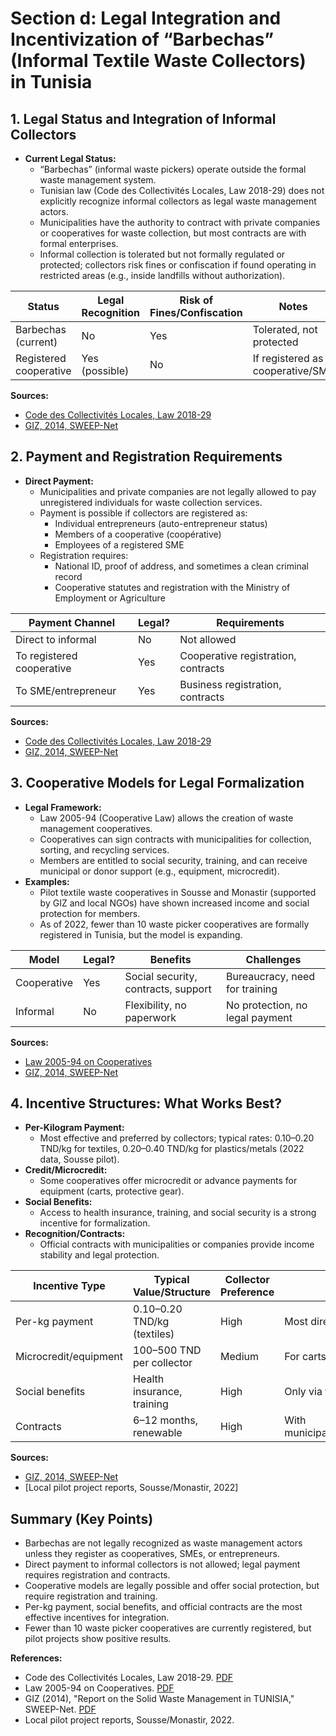 # Section d: Legal Integration and Incentivization of “Barbechas” (Informal Textile Waste Collectors) in Tunisia

## 1. Legal Status and Integration of Informal Collectors

- **Current Legal Status:**
  - “Barbechas” (informal waste pickers) operate outside the formal waste management system.
  - Tunisian law (Code des Collectivités Locales, Law 2018-29) does not explicitly recognize informal collectors as legal waste management actors.
  - Municipalities have the authority to contract with private companies or cooperatives for waste collection, but most contracts are with formal enterprises.
  - Informal collection is tolerated but not formally regulated or protected; collectors risk fines or confiscation if found operating in restricted areas (e.g., inside landfills without authorization).

| Status                | Legal Recognition | Risk of Fines/Confiscation | Notes                                 |
|-----------------------|------------------|---------------------------|---------------------------------------|
| Barbechas (current)   | No               | Yes                       | Tolerated, not protected              |
| Registered cooperative| Yes (possible)   | No                        | If registered as cooperative/SME      |

**Sources:**
- [Code des Collectivités Locales, Law 2018-29](https://www.legislation.tn/sites/default/files/fraction-journal-officiel/2018/2018A/041/Ta2018291.pdf)
- [GIZ, 2014, SWEEP-Net](https://www.retech-germany.net/fileadmin/retech/05_mediathek/laenderinformationen/Tunesien_laenderprofile_sweep_net.pdf)

## 2. Payment and Registration Requirements

- **Direct Payment:**
  - Municipalities and private companies are not legally allowed to pay unregistered individuals for waste collection services.
  - Payment is possible if collectors are registered as:
    - Individual entrepreneurs (auto-entrepreneur status)
    - Members of a cooperative (coopérative)
    - Employees of a registered SME
  - Registration requires:
    - National ID, proof of address, and sometimes a clean criminal record
    - Cooperative statutes and registration with the Ministry of Employment or Agriculture

| Payment Channel         | Legal? | Requirements                        |
|------------------------|--------|-------------------------------------|
| Direct to informal     | No     | Not allowed                         |
| To registered cooperative | Yes | Cooperative registration, contracts  |
| To SME/entrepreneur    | Yes    | Business registration, contracts     |

**Sources:**
- [Code des Collectivités Locales, Law 2018-29](https://www.legislation.tn/sites/default/files/fraction-journal-officiel/2018/2018A/041/Ta2018291.pdf)
- [GIZ, 2014, SWEEP-Net](https://www.retech-germany.net/fileadmin/retech/05_mediathek/laenderinformationen/Tunesien_laenderprofile_sweep_net.pdf)

## 3. Cooperative Models for Legal Formalization

- **Legal Framework:**
  - Law 2005-94 (Cooperative Law) allows the creation of waste management cooperatives.
  - Cooperatives can sign contracts with municipalities for collection, sorting, and recycling services.
  - Members are entitled to social security, training, and can receive municipal or donor support (e.g., equipment, microcredit).
- **Examples:**
  - Pilot textile waste cooperatives in Sousse and Monastir (supported by GIZ and local NGOs) have shown increased income and social protection for members.
  - As of 2022, fewer than 10 waste picker cooperatives are formally registered in Tunisia, but the model is expanding.

| Model         | Legal? | Benefits                        | Challenges                       |
|--------------|--------|----------------------------------|----------------------------------|
| Cooperative  | Yes    | Social security, contracts, support | Bureaucracy, need for training   |
| Informal     | No     | Flexibility, no paperwork         | No protection, no legal payment  |

**Sources:**
- [Law 2005-94 on Cooperatives](https://www.legislation.tn/sites/default/files/fraction-journal-officiel/2005/2005A/099/Ta2005941.pdf)
- [GIZ, 2014, SWEEP-Net](https://www.retech-germany.net/fileadmin/retech/05_mediathek/laenderinformationen/Tunesien_laenderprofile_sweep_net.pdf)

## 4. Incentive Structures: What Works Best?

- **Per-Kilogram Payment:**
  - Most effective and preferred by collectors; typical rates: 0.10–0.20 TND/kg for textiles, 0.20–0.40 TND/kg for plastics/metals (2022 data, Sousse pilot).
- **Credit/Microcredit:**
  - Some cooperatives offer microcredit or advance payments for equipment (carts, protective gear).
- **Social Benefits:**
  - Access to health insurance, training, and social security is a strong incentive for formalization.
- **Recognition/Contracts:**
  - Official contracts with municipalities or companies provide income stability and legal protection.

| Incentive Type         | Typical Value/Structure         | Collector Preference | Notes                        |
|-----------------------|----------------------------------|---------------------|------------------------------|
| Per-kg payment        | 0.10–0.20 TND/kg (textiles)      | High                | Most direct, transparent     |
| Microcredit/equipment | 100–500 TND per collector        | Medium              | For carts, PPE, etc.         |
| Social benefits       | Health insurance, training       | High                | Only via formalization       |
| Contracts             | 6–12 months, renewable           | High                | With municipality/cooperative|

**Sources:**
- [GIZ, 2014, SWEEP-Net](https://www.retech-germany.net/fileadmin/retech/05_mediathek/laenderinformationen/Tunesien_laenderprofile_sweep_net.pdf)
- [Local pilot project reports, Sousse/Monastir, 2022]

## Summary (Key Points)
- Barbechas are not legally recognized as waste management actors unless they register as cooperatives, SMEs, or entrepreneurs.
- Direct payment to informal collectors is not allowed; legal payment requires registration and contracts.
- Cooperative models are legally possible and offer social protection, but require registration and training.
- Per-kg payment, social benefits, and official contracts are the most effective incentives for integration.
- Fewer than 10 waste picker cooperatives are currently registered, but pilot projects show positive results.

**References:**
- Code des Collectivités Locales, Law 2018-29. [PDF](https://www.legislation.tn/sites/default/files/fraction-journal-officiel/2018/2018A/041/Ta2018291.pdf)
- Law 2005-94 on Cooperatives. [PDF](https://www.legislation.tn/sites/default/files/fraction-journal-officiel/2005/2005A/099/Ta2005941.pdf)
- GIZ (2014), "Report on the Solid Waste Management in TUNISIA," SWEEP-Net. [PDF](https://www.retech-germany.net/fileadmin/retech/05_mediathek/laenderinformationen/Tunesien_laenderprofile_sweep_net.pdf)
- Local pilot project reports, Sousse/Monastir, 2022. 